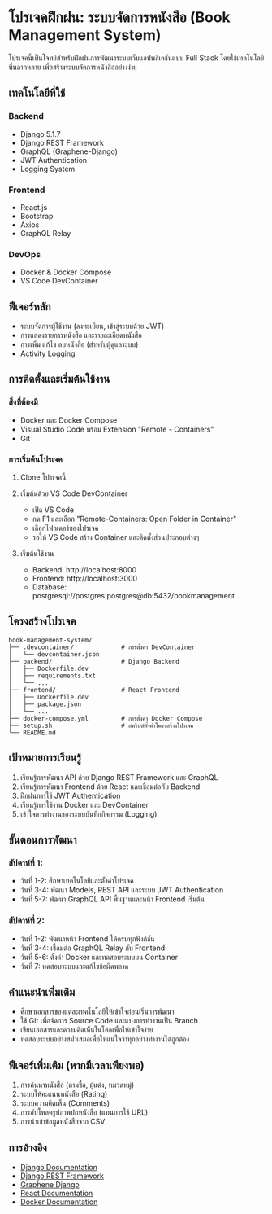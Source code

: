 # โปรเจคฝึกฝน: ระบบจัดการหนังสือ (Book Management System)

โปรเจคนี้เป็นโจทย์สำหรับฝึกฝนการพัฒนาระบบเว็บแอปพลิเคชันแบบ Full Stack โดยใช้เทคโนโลยีที่หลากหลาย เพื่อสร้างระบบจัดการหนังสืออย่างง่าย

## เทคโนโลยีที่ใช้

### Backend
- Django 5.1.7
- Django REST Framework
- GraphQL (Graphene-Django)
- JWT Authentication
- Logging System

### Frontend
- React.js
- Bootstrap
- Axios
- GraphQL Relay

### DevOps
- Docker & Docker Compose
- VS Code DevContainer

## ฟีเจอร์หลัก

- ระบบจัดการผู้ใช้งาน (ลงทะเบียน, เข้าสู่ระบบด้วย JWT)
- การแสดงรายการหนังสือ และรายละเอียดหนังสือ
- การเพิ่ม แก้ไข ลบหนังสือ (สำหรับผู้ดูแลระบบ)
- Activity Logging

## การติดตั้งและเริ่มต้นใช้งาน

### สิ่งที่ต้องมี
- Docker และ Docker Compose
- Visual Studio Code พร้อม Extension "Remote - Containers"
- Git

### การเริ่มต้นโปรเจค

1. Clone โปรเจคนี้

2. เริ่มต้นด้วย VS Code DevContainer
   - เปิด VS Code
   - กด F1 และเลือก "Remote-Containers: Open Folder in Container"
   - เลือกโฟลเดอร์ของโปรเจค
   - รอให้ VS Code สร้าง Container และติดตั้งส่วนประกอบต่างๆ

3. เริ่มต้นใช้งาน
   - Backend: http://localhost:8000
   - Frontend: http://localhost:3000
   - Database: postgresql://postgres:postgres@db:5432/bookmanagement

## โครงสร้างโปรเจค

```
book-management-system/
├── .devcontainer/             # การตั้งค่า DevContainer
│   └── devcontainer.json
├── backend/                   # Django Backend
│   ├── Dockerfile.dev
│   ├── requirements.txt
│   └── ...
├── frontend/                  # React Frontend
│   ├── Dockerfile.dev
│   ├── package.json
│   └── ...
├── docker-compose.yml         # การตั้งค่า Docker Compose
├── setup.sh                   # สคริปต์ตั้งค่าโครงสร้างโปรเจค
└── README.md
```

## เป้าหมายการเรียนรู้

1. เรียนรู้การพัฒนา API ด้วย Django REST Framework และ GraphQL
2. เรียนรู้การพัฒนา Frontend ด้วย React และเชื่อมต่อกับ Backend
3. ฝึกฝนการใช้ JWT Authentication
4. เรียนรู้การใช้งาน Docker และ DevContainer
5. เข้าใจการทำงานของระบบบันทึกกิจกรรม (Logging)

## ขั้นตอนการพัฒนา

### สัปดาห์ที่ 1:
- วันที่ 1-2: ศึกษาเทคโนโลยีและตั้งค่าโปรเจค
- วันที่ 3-4: พัฒนา Models, REST API และระบบ JWT Authentication
- วันที่ 5-7: พัฒนา GraphQL API พื้นฐานและหน้า Frontend เริ่มต้น

### สัปดาห์ที่ 2:
- วันที่ 1-2: พัฒนาหน้า Frontend ให้ครบทุกฟังก์ชัน
- วันที่ 3-4: เชื่อมต่อ GraphQL Relay กับ Frontend
- วันที่ 5-6: ตั้งค่า Docker และทดสอบระบบบน Container
- วันที่ 7: ทดสอบระบบและแก้ไขข้อผิดพลาด

## คำแนะนำเพิ่มเติม

- ศึกษาเอกสารของแต่ละเทคโนโลยีให้เข้าใจก่อนเริ่มการพัฒนา
- ใช้ Git เพื่อจัดการ Source Code และแบ่งการทำงานเป็น Branch
- เขียนเอกสารและความคิดเห็นในโค้ดเพื่อให้เข้าใจง่าย
- ทดสอบระบบอย่างสม่ำเสมอเพื่อให้แน่ใจว่าทุกอย่างทำงานได้ถูกต้อง

## ฟีเจอร์เพิ่มเติม (หากมีเวลาเพียงพอ)

1. การค้นหาหนังสือ (ตามชื่อ, ผู้แต่ง, หมวดหมู่)
2. ระบบให้คะแนนหนังสือ (Rating)
3. ระบบความคิดเห็น (Comments)
4. การอัปโหลดรูปภาพปกหนังสือ (แทนการใช้ URL)
5. การนำเข้าข้อมูลหนังสือจาก CSV

## การอ้างอิง

- [Django Documentation](https://docs.djangoproject.com/)
- [Django REST Framework](https://www.django-rest-framework.org/)
- [Graphene Django](https://docs.graphene-python.org/projects/django/en/latest/)
- [React Documentation](https://reactjs.org/docs/getting-started.html)
- [Docker Documentation](https://docs.docker.com/)
